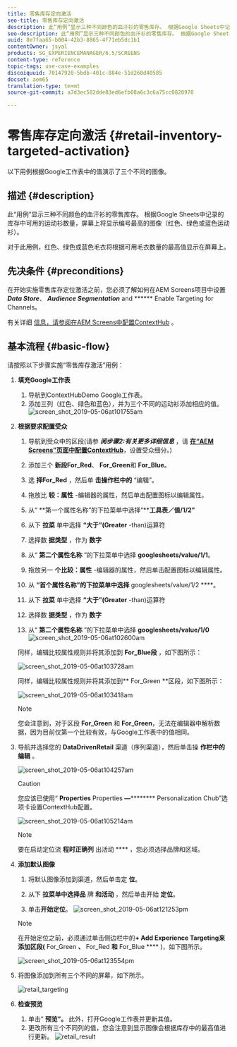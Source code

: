 ```yaml
---
title: 零售库存定向激活
seo-title: 零售库存定向激活
description: 此“用例”显示三种不同颜色的血汗衫的零售库存。 根据Google Sheets中记录的库存中可用的运动衫数量，屏幕上将显示编号最高的图像（红色、绿色或蓝色运动衫）。
seo-description: 此“用例”显示三种不同颜色的血汗衫的零售库存。 根据Google Sheets中记录的库存中可用的运动衫数量，屏幕上将显示编号最高的图像（红色、绿色或蓝色运动衫）。
uuid: 8e7faa65-b004-42b3-8865-4f71eb5dc1b1
contentOwner: jsyal
products: SG_EXPERIENCEMANAGER/6.5/SCREENS
content-type: reference
topic-tags: use-case-examples
discoiquuid: 70147920-5bdb-401c-884e-51d268d40585
docset: aem65
translation-type: tm+mt
source-git-commit: a7d3ec582dde83ed6efb08a6c3c6a75cc0820970

---
```



# 零售库存定向激活 {#retail-inventory-targeted-activation}

以下用例根据Google工作表中的值演示了三个不同的图像。

## 描述 {#description}

此“用例”显示三种不同颜色的血汗衫的零售库存。 根据Google Sheets中记录的库存中可用的运动衫数量，屏幕上将显示编号最高的图像（红色、绿色或蓝色运动衫）。

对于此用例，红色、绿色或蓝色毛衣将根据可用毛衣数量的最高值显示在屏幕上。

## 先决条件 {#preconditions}

在开始实施零售库存定位激活之前，您必须了解如何在AEM Screens项目中设置 ***Data Store***、 ***Audience Segmentation*** and ****** Enable Targeting for Channels。

有关详细 [信息，请参阅在AEM Screens中配置ContextHub](configuring-context-hub.md) 。

## 基本流程 {#basic-flow}

请按照以下步骤实施“零售库存激活”用例：

1. **填充Google工作表**

   1. 导航到ContextHubDemo Google工作表。
   1. 添加三列（红色、绿色和蓝色），并为三个不同的运动衫添加相应的值。
   ![screen_shot_2019-05-06at101755am](assets/screen_shot_2019-05-06at101755am.png)

1. **根据要求配置受众**

   1. 导航到受众中的区段(请参 ***阅步骤2:有关更多详细信息*** ，请 **[在“AEM Screens”页面中配置ContextHub](configuring-context-hub.md)**，设置受众细分。)

   1. 添加三个 **新段For_Red**、 **For_Green**&#x200B;和 **For_Blue**。

   1. 选 **择For_Red** ，然后单 **击操作栏中的** “编辑”。

   1. 拖放比 **较：属性** -编辑器的属性，然后单击配置图标以编辑属性。
   1. 从“ **第一个属性名称”的下拉菜单中选择“****工具表／值/1/2”**

   1. 从下 **拉菜** 单中选择 **“大于”(Greater** -than)运算符

   1. 选择数 **据类型** ，作为 **数字**

   1. 从“ **第二个属性名称** ”的下拉菜单中选择 **googlesheets/value/1/1**。

   1. 拖放另一 **个比较：属性** -编辑器的属性，然后单击配置图标以编辑属性。
   1. 从 **“首个属性名称”的下拉菜单中选择** googlesheets/value/1/2 ****。

   1. 从下 **拉菜** 单中选择 **“大于”(Greater** -than)运算符

   1. 选择数 **据类型** ，作为 **数字**

   1. 从“ **第二个属性名称** ”的下拉菜单中选择 **googlesheets/value/1/0**
   ![screen_shot_2019-05-06at102600am](assets/screen_shot_2019-05-06at102600am.png)

   同样，编辑比较属性规则并将其添加到 **For_Blue段** ，如下图所示：

   ![screen_shot_2019-05-06at103728am](assets/screen_shot_2019-05-06at103728am.png)

   同样，编辑比较属性规则并将其添加到** For_Green **区段，如下图所示：

   ![screen_shot_2019-05-06at103418am](assets/screen_shot_2019-05-06at103418am.png)

   >[!NOTE]
   >
   >您会注意到，对于区段 **For_Green** 和 **For_Green**，无法在编辑器中解析数据，因为目前仅第一个比较有效，与Google工作表中的值相同。

1. 导航并选择您的 **DataDrivenRetail** 渠道（序列渠道），然后单击操 **作栏中的编辑** 。

   ![screen_shot_2019-05-06at104257am](assets/screen_shot_2019-05-06at104257am.png)

   >[!CAUTION]
   >
   >您应该已使用“ **Properties** Properties **—********** Personalization Chub”选项卡设置ContextHub配置。

   ![screen_shot_2019-05-06at105214am](assets/screen_shot_2019-05-06at105214am.png)

   >[!NOTE]
   要在启动定位流 **程时正确列** 出活动 **** ，您必须选择品牌和区域。

1. **添加默认图像**

   1. 将默认图像添加到渠道，然后单击定 **位**。
   1. 从下 **拉菜单中选择品** 牌 **和活动** ，然后单击开始 **定位**。

   1. 单击&#x200B;**开始定位**。
   ![screen_shot_2019-05-06at121253pm](assets/screen_shot_2019-05-06at121253pm.png)

   >[!NOTE]
   在开始定位之前，必须通过单击侧边栏中的&#x200B;**+ Add Experience Targeting来添加区段(** For_Green **、** For_Red **和** For_Blue **** )，如下图所示。

   ![screen_shot_2019-05-06at123554pm](assets/screen_shot_2019-05-06at123554pm.png)

1. 将图像添加到所有三个不同的屏幕，如下所示。

   ![retail_targeting](assets/retail_targeting.gif)

1. **检查预览**

   1. 单击“ **预览”。** 此外，打开Google工作表并更新其值。
   1. 更改所有三个不同列的值，您会注意到显示图像会根据库存中的最高值进行更新。
   ![retail_result](assets/retail_result.gif)

